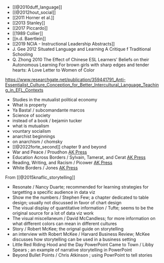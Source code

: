 - [[@2010duff_language]]
- [[@2012hout_social]]
- [[2011 Horner et al.]]
- [[2013 Stanley]]
- [[2017 Piccardo]]
- [[1989 Collier]]
- [[n.d. Baertlein]]
- [[2019 NCIA - Instructional Leadership Abstracts]]
- J. Gee 2012 Situated Language and Learning A Critique f Traditional Schooling
- Q. Zhong 2010 The Effect of Chinese ESL Learners' Beliefs on their Autonomous Learning
For brown girls with sharp edges and tender hearts: A Love Letter to Women of Color

https://www.researchgate.net/publication/359441791_Anti-Essentialist_Culture_Conception_for_Better_Intercultural_Language_Teaching_in_EFL_Contexts
- Studies in the mutualist political economy
- What is property
- Ya Basta! / subcomandante marcos
- Science of society
- instead of a book / bejamin tucker
- what is mutualism
- vountary socialism
- anarchist beginnings
- on anarchism / chomsky
- [[@2022forte_second]] chapter 9 and beyond
- War and Peace / Proudhon [AK Press](https://www.akpress.org/war-and-peace.html) 
- Education Across Borders / Sylvain, Tamerat, and Cerat [AK Press](https://www.akpress.org/education-across-borders.html)
- Reading, Writing, and Racism / Picower [AK Press](https://www.akpress.org/reading-writing-and-racism.html)
- White Borders / Jones [AK Press](https://www.akpress.org/white-borderspb.html)

From [[@2015knaflic_storytelling]]
- Resonate / Nancy Duarte; recommended for learning strategies for targetting a specific audience in data viz
- Show me the numbers / Stephen Few; a chapter dedicated to table design; usually not discussed in favor of chart design
- The visual display of quantitative information / Tufte; seems to be the original source for a lot of data viz work
- The visual miscellaneum / David McCandless; for more information on what different colors can mean in different cultures
- Story / Robert McKee; the orignal guide on storytelling
- an interview with Robert McKee / Harvard Business Review; McKee discusses how storytelling can be used in a business setting
- Little Red Riding Hood and the Day PowerPoint Came to Town / Libby Spears ; an example of narrative storytelling in PowerPoint
- Beyond Bullet Points / Chris Atkinson ; using PowrPoint to tell stories